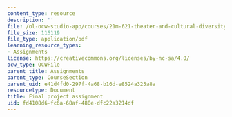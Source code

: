 ```yaml
---
content_type: resource
description: ''
file: /ol-ocw-studio-app/courses/21m-621-theater-and-cultural-diversity-in-the-u-s-spring-2008/fd4108d6fc6a68af480edfc22a3214df_MIT21M_670S08_unit6finalpro.pdf
file_size: 116119
file_type: application/pdf
learning_resource_types:
- Assignments
license: https://creativecommons.org/licenses/by-nc-sa/4.0/
ocw_type: OCWFile
parent_title: Assignments
parent_type: CourseSection
parent_uid: e41d4fd0-297f-4a68-b16d-e8524a325a8a
resourcetype: Document
title: Final project assignment
uid: fd4108d6-fc6a-68af-480e-dfc22a3214df
---
```

